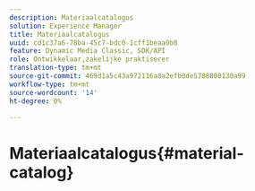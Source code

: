```yaml
---
description: Materiaalcatalogus
solution: Experience Manager
title: Materiaalcatalogus
uuid: cd1c37a6-78ba-45c7-bdc0-1cff1beaa9b0
feature: Dynamic Media Classic, SDK/API
role: Ontwikkelaar,zakelijke praktiserer
translation-type: tm+mt
source-git-commit: 469d1a5c43a972116a8a2efb0de5708800130a99
workflow-type: tm+mt
source-wordcount: '14'
ht-degree: 0%

---
```



# Materiaalcatalogus{#material-catalog}

